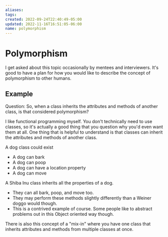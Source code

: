 ```yaml
---
aliases: 
tags: 
created: 2022-09-24T22:40:49-05:00
updated: 2022-11-16T16:51:05-06:00
name: polymorphism
---
```

# Polymorphism

I get asked about this topic occasionally by mentees and interviewers.  It's good to have a plan for how you would like to describe the concept of polymorphism to other humans.

## Example
Question: So, when a class inherits the attributes and methods of another class, is that considered polymorphism?
    
I like functional programming myself. You don't technically need to use classes, so it's actually a good thing that you question why you'd even want them at all. One thing that is helpful to understand is that classes can inherit the attributes and methods of another class. 

A dog class could exist 
- A dog can bark 
- A dog can poop 
- A dog can have a location property 
- A dog can move 
 
A Shiba Inu class inherits all the properties of a dog. 
- They can all bark, poop, and move too. 
- They may perform these methods slightly differently than a Weiner doggo would though. 
- This is a contrived example of course. Some people like to abstract problems out in this Object oriented way though.

There is also this concept of a "mix-in" where you have one class that inherits attributes and methods from multiple classes at once.